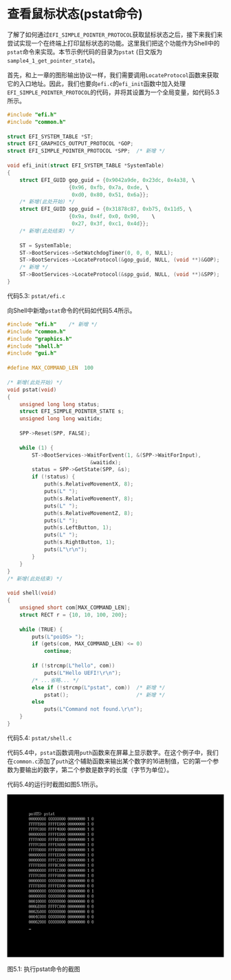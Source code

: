 # 查看鼠标状态(pstat命令)

了解了如何通过`EFI_SIMPLE_POINTER_PROTOCOL`获取鼠标状态之后，接下来我们来尝试实现一个在终端上打印鼠标状态的功能。这里我们把这个功能作为Shell中的`pstat`命令来实现。本节示例代码的目录为`pstat` (日文版为`sample4_1_get_pointer_state`)。

首先，和上一章的图形输出协议一样，我们需要调用`LocateProtocol`函数来获取它的入口地址。因此，我们也要向`efi.c`的`efi_init`函数中加入处理`EFI_SIMPLE_POINTER_PROTOCOL`的代码，并将其设置为一个全局变量，如代码5.3所示。

```c
#include "efi.h"
#include "common.h"

struct EFI_SYSTEM_TABLE *ST;
struct EFI_GRAPHICS_OUTPUT_PROTOCOL *GOP;
struct EFI_SIMPLE_POINTER_PROTOCOL *SPP;  /* 新增 */

void efi_init(struct EFI_SYSTEM_TABLE *SystemTable)
{
    struct EFI_GUID gop_guid = {0x9042a9de, 0x23dc, 0x4a38, \
                    {0x96, 0xfb, 0x7a, 0xde, \
                     0xd0, 0x80, 0x51, 0x6a}};
    /* 新增(此处开始) */
    struct EFI_GUID spp_guid = {0x31878c87, 0xb75, 0x11d5, \
                    {0x9a, 0x4f, 0x0, 0x90,    \
                     0x27, 0x3f, 0xc1, 0x4d}};
    /* 新增(此处结束) */

    ST = SystemTable;
    ST->BootServices->SetWatchdogTimer(0, 0, 0, NULL);
    ST->BootServices->LocateProtocol(&gop_guid, NULL, (void **)&GOP);
    /* 新增 */
    ST->BootServices->LocateProtocol(&spp_guid, NULL, (void **)&SPP);
}
```

代码5.3: `pstat/efi.c`

向Shell中新增`pstat`命令的代码如代码5.4所示。

```c
#include "efi.h"    /* 新增 */
#include "common.h"
#include "graphics.h"
#include "shell.h"
#include "gui.h"

#define MAX_COMMAND_LEN  100

/* 新增(此处开始) */
void pstat(void)
{
    unsigned long long status;
    struct EFI_SIMPLE_POINTER_STATE s;
    unsigned long long waitidx;

    SPP->Reset(SPP, FALSE);

    while (1) {
        ST->BootServices->WaitForEvent(1, &(SPP->WaitForInput),
                           &waitidx);
        status = SPP->GetState(SPP, &s);
        if (!status) {
            puth(s.RelativeMovementX, 8);
            puts(L" ");
            puth(s.RelativeMovementY, 8);
            puts(L" ");
            puth(s.RelativeMovementZ, 8);
            puts(L" ");
            puth(s.LeftButton, 1);
            puts(L" ");
            puth(s.RightButton, 1);
            puts(L"\r\n");
        }
    }
}
/* 新增(此处结束) */

void shell(void)
{
    unsigned short com[MAX_COMMAND_LEN];
    struct RECT r = {10, 10, 100, 200};

    while (TRUE) {
        puts(L"poiOS> ");
        if (gets(com, MAX_COMMAND_LEN) <= 0)
            continue;

        if (!strcmp(L"hello", com))
            puts(L"Hello UEFI!\r\n");
        /* ...省略... */
        else if (!strcmp(L"pstat", com))  /* 新增 */
            pstat();                      /* 新增 */
        else
            puts(L"Command not found.\r\n");
    }
}
```

代码5.4: `pstat/shell.c`

代码5.4中，`pstat`函数调用`puth`函数来在屏幕上显示数字。在这个例子中，我们在`common.c`添加了`puth`这个辅助函数来输出某个数字的16进制值，它的第一个参数为要输出的数字，第二个参数是数字的长度（字节为单位）。

代码5.4的运行时截图如图5.1所示。

![执行pstat命令的截图](../../images/part1/pstat.png)

图5.1: 执行pstat命令的截图

